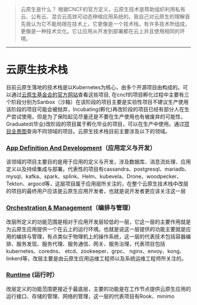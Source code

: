 > 云原生是什么？
> 根据CNCF的官方定义，云原生技术是帮助组织利用私有云、公有云、混合云高效可动态伸缩应用系统的。我自己对云原生的理解首先我认为它不能局限在技术上，它更像是一个技术栈，有许多技术所组成，更像是一种技术文化。它让应用从开发到部署都在云上并且使用相同的环境。
----
# 云原生技术栈
目前云原生落地的技术栈是以Kubernetes为核心，由多个开源项目由构成的。可以通过[云原生基金会的官方网站](https://www.cncf.io/)查看这些项目,  在cncf的项目孵化过程中主要有三个阶段分别为Sanbox（沙箱）在该阶段的项目主要是实验性项目不建议生产使用该阶段的项目可能会被抛弃，Incubating(孵化)再改阶段的项目已经有部分人在生产尝试使用，但是为了保险起见尽量还是不要在生产使用也有被废弃的可能性，Graduated(毕业)改阶段的项目属于孵化毕业的项目，可以在生产中使用。通过[项目全景图](https://landscape.cncf.io/)查询不同领域的项目。云原生技术栈目前主要涉及以下的领域。
### [App Definition And Development](https://landscape.cncf.io/guide#app-definition-and-development)（应用定义与开发）
该领域的项目主要目的是用于应用的定义与开发，涉及数据库、消息流处理、应用定义以及持续集成与部署。代表性的项目有cassandra、postgresql、mariadb、mysql、kafka、spark、splink、Helm、kubevela、Drone、woodpecker、Tekton、argocd等，这层项目属于应用层所关注的，在整个云原生技术栈中改层的项目的最终用户应该是云原生应用开发者，也就是说开发者更应该关注这一层
### [Orchestration & Management](https://landscape.cncf.io/guide#orchestration-management)（编排与管理）
 改层所定义的功能范围是相对于应用开发层较低的一层，它这一层的主要作用就是为云原生应用提供一个在云上的运行环境。也就是说这一层提供的功能主要就是应用的编排与管理，有点类似于物理机上的操作系统，这一层的代表技术包括容器编排、服务发现、服务代理、服务通信、网关、服务治理，代表项目包括kubernetes、coredns、 etcd、zookeeper、grpc、 nginx、envoy、kong、linkerd等，改层主要是由云原生应用运维工程师以及系统运维工程师所关注的。
 ### [Runtime](https://landscape.cncf.io/guide#runtime) (运行时）
 改层定义的功能范围更接近于最底层，主要的功能是在工作节点提供云原生应用的运行接口、存储的管理、网络的管理，这一层的代表项目有Rook、minimo
<!--stackedit_data:
eyJoaXN0b3J5IjpbLTE3OTYyNjU4MCwxMzg0MTg1MzE3LC0yMD
A4NDUzMDkwLC05NTI3NjQ2MTQsLTg3ODU2MTE5NCwtMTMyOTA4
ODQ2M119
-->